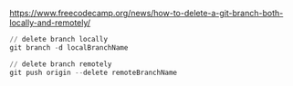 https://www.freecodecamp.org/news/how-to-delete-a-git-branch-both-locally-and-remotely/

```python
// delete branch locally
git branch -d localBranchName

// delete branch remotely
git push origin --delete remoteBranchName
```
